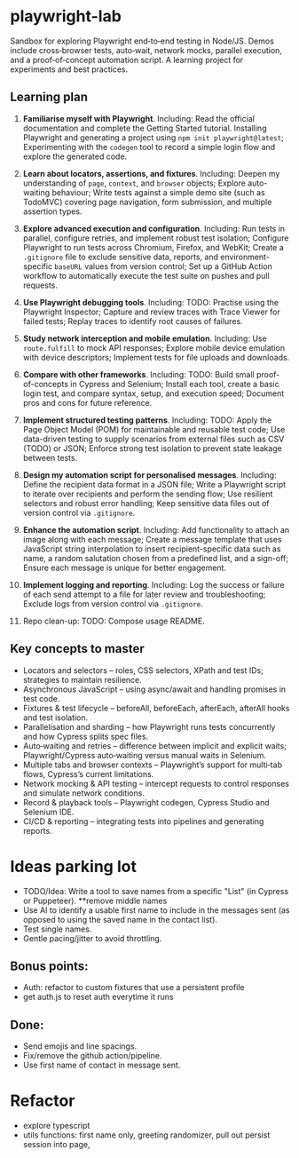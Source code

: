 # playwright-lab
Sandbox for exploring Playwright end‑to‑end testing in Node/JS. Demos include cross‑browser tests, auto‑wait, network mocks, parallel execution, and a proof‑of‑concept automation script. A learning project for experiments and best practices.

## Learning plan

1. **Familiarise myself with Playwright**. Including: Read the official documentation and complete the Getting Started tutorial. Installing Playwright and generating a project using `npm init playwright@latest`; Experimenting with the `codegen` tool to record a simple login flow and explore the generated code.

2. **Learn about locators, assertions, and fixtures**. Including: Deepen my understanding of `page`, `context`, and `browser` objects; Explore auto-waiting behaviour; Write tests against a simple demo site (such as TodoMVC) covering page navigation, form submission, and multiple assertion types.

3. **Explore advanced execution and configuration**. Including: Run tests in parallel, configure retries, and implement robust test isolation; Configure Playwright to run tests across Chromium, Firefox, and WebKit; Create a `.gitignore` file to exclude sensitive data, reports, and environment-specific `baseURL` values from version control; Set up a GitHub Action workflow to automatically execute the test suite on pushes and pull requests.

4. **Use Playwright debugging tools**. Including: TODO: Practise using the Playwright Inspector; Capture and review traces with Trace Viewer for failed tests; Replay traces to identify root causes of failures.

5. **Study network interception and mobile emulation**. Including: Use `route.fulfill` to mock API responses; Explore mobile device emulation with device descriptors; Implement tests for file uploads and downloads.

6. **Compare with other frameworks**. Including: TODO: Build small proof-of-concepts in Cypress and Selenium; Install each tool, create a basic login test, and compare syntax, setup, and execution speed; Document pros and cons for future reference.

7. **Implement structured testing patterns**. Including: TODO: Apply the Page Object Model (POM) for maintainable and reusable test code; Use data-driven testing to supply scenarios from external files such as CSV (TODO) or JSON; Enforce strong test isolation to prevent state leakage between tests.

8. **Design my automation script for personalised messages**. Including: Define the recipient data format in a JSON file; Write a Playwright script to iterate over recipients and perform the sending flow; Use resilient selectors and robust error handling; Keep sensitive data files out of version control via `.gitignore`.

9. **Enhance the automation script**. Including: Add functionality to attach an image along with each message; Create a message template that uses JavaScript string interpolation to insert recipient-specific data such as name, a random salutation chosen from a predefined list, and a sign-off; Ensure each message is unique for better engagement.

10. **Implement logging and reporting**. Including: Log the success or failure of each send attempt to a file for later review and troubleshooting; Exclude logs from version control via `.gitignore`.

11. Repo clean-up: TODO: Compose usage README.

## Key concepts to master 
 * Locators and selectors – roles, CSS selectors, XPath and test IDs; strategies to maintain resilience.
 * Asynchronous JavaScript – using async/await and handling promises in test code.
 * Fixtures & test lifecycle – beforeAll, beforeEach, afterEach, afterAll hooks and test isolation.
 * Parallelisation and sharding – how Playwright runs tests concurrently and how Cypress splits spec files.
 * Auto‑waiting and retries – difference between implicit and explicit waits; Playwright/Cypress auto‑waiting versus manual waits in Selenium.
 * Multiple tabs and browser contexts – Playwright’s support for multi‑tab flows, Cypress’s current limitations.
 * Network mocking & API testing – intercept requests to control responses and simulate network conditions.
 * Record & playback tools – Playwright codegen, Cypress Studio and Selenium IDE.
 * CI/CD & reporting – integrating tests into pipelines and generating reports.

 # Ideas parking lot
 * TODO/Idea: Write a tool to save names from a specific "List" (in Cypress or Puppeteer). **remove middle names
 * Use AI to identify a usable first name to include in the messages sent (as opposed to using the saved name in the contact list).
 * Test single names.
 * Gentle pacing/jitter to avoid throttling.

## Bonus points:
* Auth: refactor to custom fixtures that use a persistent profile
* get auth.js to reset auth everytime it runs

## Done: 
* Send emojis and line spacings.
* Fix/remove the github action/pipeline.
* Use first name of contact in message sent.

# Refactor
* explore typescript
* utils functions: first name only, greeting randomizer, pull out persist session into page, 